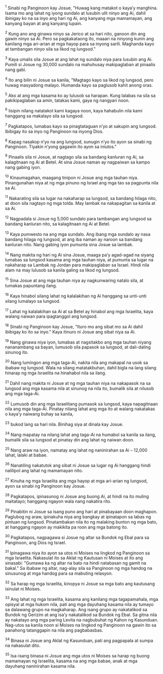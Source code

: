 <sup>1</sup>
Sinabi ng Panginoon kay Josue, "Huwag kang matakot o kayaʼy manghina. Isama mo ang lahat ng iyong sundalo at lusubin ulit ninyo ang Ai, dahil ibinigay ko na sa inyo ang hari ng Ai, ang kanyang mga mamamayan, ang kanyang bayan at ang kanyang lupain. 

<sup>2</sup>
Kung ano ang ginawa ninyo sa Jerico at sa hari nito, ganoon din ang gawin ninyo sa Ai. Pero sa pagkakataong ito, maaari na ninyong kunin ang kanilang mga ari-arian at mga hayop para sa inyong sarili. Maghanda kayo at tambangan ninyo sila sa likod ng lungsod." 

<sup>3</sup>
Kaya umalis sila Josue at ang lahat ng sundalo niya para lusubin ang Ai. Pumili si Josue ng 30,000 sundalo na mahuhusay makipaglaban at pinaalis nang gabi. 

<sup>4</sup>
Ito ang bilin ni Josue sa kanila, "Magtago kayo sa likod ng lungsod, pero huwag masyadong malayo. Humanda kayo sa paglusob kahit anong oras. 

<sup>5</sup>
Ako at ang mga kasama ko ay lulusob sa harapan. Kung lalabas na sila sa pakikipaglaban sa amin, tatakas kami, gaya ng nangyari noon. 

<sup>6</sup>
Iisipin nilang natatakot kami kagaya noon, kaya hahabulin nila kami hanggang sa makalayo sila sa lungsod. 

<sup>7</sup>
Pagkatapos, lumabas kayo sa pinagtataguan nʼyo at sakupin ang lungsod. Ibibigay ito sa inyo ng Panginoon na inyong Dios. 

<sup>8</sup>
Kapag nasakop nʼyo na ang lungsod, sunugin nʼyo ito ayon sa sinabi ng Panginoon. Tiyakin nʼyong gagawin ito ayon sa iniutos." 

<sup>9</sup>
Pinaalis sila ni Josue, at nagtago sila sa bandang kanluran ng Ai, sa kalagitnaan ng Ai at Betel. At sina Josue naman ay nagpaiwan sa kampo nang gabing iyon. 

<sup>10</sup>
Kinaumagahan, maagang tinipon ni Josue ang mga tauhan niya. Pinangunahan niya at ng mga pinuno ng Israel ang mga tao sa pagpunta nila sa Ai. 

<sup>11</sup>
Nakarating sila sa lugar na nakaharap sa lungsod, sa bandang hilaga nito, at doon sila nagtayo ng mga tolda. May lambak na nakapagitan sa kanila at sa Ai. 

<sup>12</sup>
Nagpadala si Josue ng 5,000 sundalo para tambangan ang lungsod sa bandang kanluran nito, sa kalagitnaan ng Ai at Betel. 

<sup>13</sup>
Kaya pumwesto na ang mga sundalo. Ang ibang mga sundalo ay nasa bandang hilaga ng lungsod, at ang iba naman ay naroon sa bandang kanluran nito. Nang gabing iyon pumunta sina Josue sa lambak. 

<sup>14</sup>
Nang makita ng hari ng Ai sina Josue, maaga paʼy agad-agad na siyang lumabas sa lungsod kasama ang mga tauhan niya, at pumunta sa lugar na nakaharap sa Lambak ng Jordan para makipaglaban sa Israel. Hindi nila alam na may lulusob sa kanila galing sa likod ng lungsod. 

<sup>15</sup>
Sina Josue at ang mga tauhan niya ay nagkunwaring natalo sila, at tumakas papuntang ilang. 

<sup>16</sup>
Kaya hinabol silang lahat ng kalalakihan ng Ai hanggang sa unti-unti silang lumalayo sa lungsod. 

<sup>17</sup>
Lahat ng kalalakihan sa Ai at sa Betel ay hinabol ang mga Israelita, kaya walang naiwan para ipagtanggol ang lungsod. 

<sup>18</sup>
Sinabi ng Panginoon kay Josue, "Ituro mo ang sibat mo sa Ai dahil ibibigay ko ito sa inyo." Kaya itinuro ni Josue ang sibat niya sa Ai. 

<sup>19</sup>
Nang ginawa niya iyon, lumabas at nagsitakbo ang mga tauhan niyang nananambang sa bayan, lumusob sila papasok sa lungsod, at dali-daling sinunog ito. 

<sup>20</sup>
Nang lumingon ang mga taga-Ai, nakita nila ang makapal na usok sa ibabaw ng lungsod. Wala na silang matatakbuhan, dahil bigla na lang silang hinarap ng mga Israelita na hinahabol nila sa ilang. 

<sup>21</sup>
Dahil nang makita ni Josue at ng mga tauhan niya na nakapasok na sa lungsod ang mga kasama nila at sinunog na nila ito, bumalik sila at nilusob ang mga taga-Ai. 

<sup>22</sup>
Lumusob din ang mga Israelitang pumasok sa lungsod, kaya napagitnaan nila ang mga taga-Ai. Pinatay nilang lahat ang mga ito at walang nakatakas o kayaʼy naiwang buhay sa kanila, 

<sup>23</sup>
bukod lang sa hari nila. Binihag siya at dinala kay Josue. 

<sup>24</sup>
Nang mapatay na nilang lahat ang taga-Ai na humabol sa kanila sa ilang, bumalik sila sa lungsod at pinatay din ang lahat ng naiwan doon. 

<sup>25</sup>
Nang araw na iyon, namatay ang lahat ng naninirahan sa Ai – 12,000 lahat, lalaki at babae. 

<sup>26</sup>
Nanatiling nakatutok ang sibat ni Josue sa lugar ng Ai hanggang hindi nalilipol ang lahat ng mamamayan nito. 

<sup>27</sup>
Kinuha ng mga Israelita ang mga hayop at mga ari-arian ng lungsod, ayon sa sinabi ng Panginoon kay Josue. 

<sup>28</sup>
Pagkatapos, ipinasunog ni Josue ang buong Ai, at hindi na ito muling maitatayo; hanggang ngayon wala nang nakatira rito. 

<sup>29</sup>
Pinabitin ni Josue sa isang puno ang hari at pinabayaan doon maghapon. Paglubog ng araw, ipinakuha niya ang bangkay at ipinatapon sa labas ng pintuan ng lungsod. Pinatambakan nila ito ng malaking bunton ng mga bato, at hanggang ngayon ay makikita pa roon ang mga batong ito.

<sup>30</sup>
Pagkatapos, nagpagawa si Josue ng altar sa Bundok ng Ebal para sa Panginoon, ang Dios ng Israel. 

<sup>31</sup>
Ipinagawa niya ito ayon sa utos ni Moises na lingkod ng Panginoon sa mga Israelita. Nakasulat ito sa Aklat ng Kautusan ni Moises at ito ang sinasabi: "Gumawa ka ng altar na bato na hindi natabasan ng gamit na bakal." Sa ibabaw ng altar, nag-alay sila sa Panginoon ng mga handog na sinusunog at mga handog para sa mabuting relasyon. 

<sup>32</sup>
Sa harap ng mga Israelita, kinopya ni Josue sa mga bato ang kautusang isinulat ni Moises. 

<sup>33</sup>
Ang lahat ng mga Israelita, kasama ang kanilang mga tagapamahala, mga opisyal at mga hukom nila, pati ang mga dayuhang kasama nila ay tumayo sa dalawang grupo na magkaharap. Ang isang grupo ay nakatalikod sa Bundok ng Gerizim at ang isaʼy nakatalikod sa Bundok ng Ebal. Sa gitna nila ay nakatayo ang mga paring Levita na nagbubuhat ng Kahon ng Kasunduan. Nag-utos sa kanila noon si Moises na lingkod ng Panginoon na gawin ito sa panahong tatanggapin na nila ang pagbabasbas. 

<sup>34</sup>
Binasa ni Josue ang Aklat ng Kasunduan, pati ang pagpapala at sumpa na nakasulat dito. 

<sup>35</sup>
Isa-isang binasa ni Josue ang mga utos ni Moises sa harap ng buong mamamayan ng Israelita, kasama na ang mga babae, anak at mga dayuhang naninirahan kasama nila.